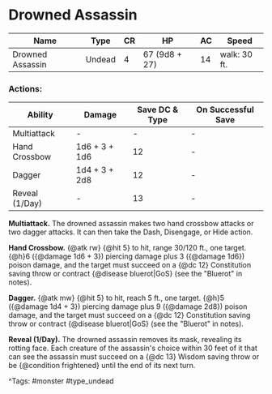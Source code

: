 # Drowned Assassin

| Name | Type | CR | HP | AC | Speed |
|------|------|----|----|----|-------|
| Drowned Assassin | Undead | 4 | 67 (9d8 + 27) | 14 | walk: 30 ft. |

### Actions:

| Ability | Damage | Save DC & Type | On Successful Save |
|---------|--------|----------------|--------------------|
| Multiattack | - | - | - |
| Hand Crossbow | 1d6 + 3 + 1d6 | 12 | - |
| Dagger | 1d4 + 3 + 2d8 | 12 | - |
| Reveal (1/Day) | - | 13 | - |


**Multiattack.** The drowned assassin makes two hand crossbow attacks or two dagger attacks. It can then take the Dash, Disengage, or Hide action.

**Hand Crossbow.** {@atk rw} {@hit 5} to hit, range 30/120 ft., one target. {@h}6 ({@damage 1d6 + 3}) piercing damage plus 3 ({@damage 1d6}) poison damage, and the target must succeed on a {@dc 12} Constitution saving throw or contract {@disease bluerot|GoS} (see the "Bluerot" in notes).

**Dagger.** {@atk mw} {@hit 5} to hit, reach 5 ft., one target. {@h}5 ({@damage 1d4 + 3}) piercing damage plus 9 ({@damage 2d8}) poison damage, and the target must succeed on a {@dc 12} Constitution saving throw or contract {@disease bluerot|GoS} (see the "Bluerot" in notes).

**Reveal (1/Day).** The drowned assassin removes its mask, revealing its rotting face. Each creature of the assassin's choice within 30 feet of it that can see the assassin must succeed on a {@dc 13} Wisdom saving throw or be {@condition frightened} until the end of its next turn.

^Tags: #monster #type_undead